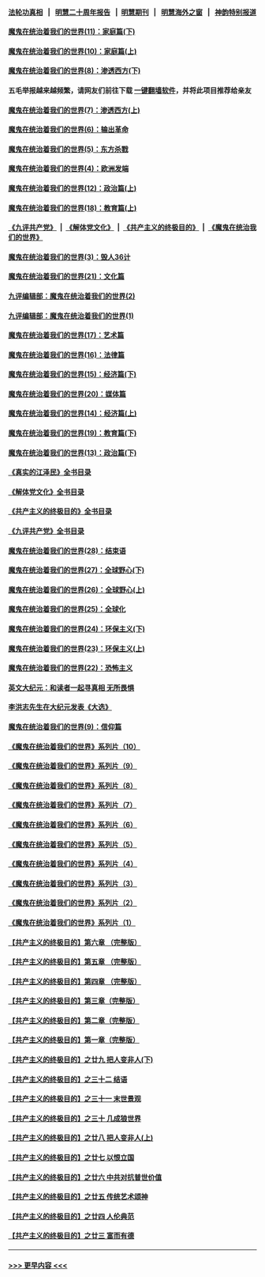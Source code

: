 #### [法轮功真相](https://github.com/gfw-breaker/truth/blob/master/README.md?t=0) &nbsp;&nbsp;|&nbsp;&nbsp; [明慧二十周年报告](https://github.com/gfw-breaker/mh-reports/blob/master/README.md?t=0) &nbsp;&nbsp;|&nbsp;&nbsp;[明慧期刊](https://github.com/gfw-breaker/mh-qikan) &nbsp;&nbsp;|&nbsp;&nbsp; [明慧海外之窗](https://github.com/gfw-breaker/mh-news/blob/master/README.md?t=0) &nbsp;&nbsp;|&nbsp;&nbsp; [神韵特别报道](https://github.com/gfw-breaker/mh-news/blob/master/shenyun.md?t=0)
#### [魔鬼在统治着我们的世界(11)：家庭篇(下)](../pages/nsc422/n10440961.md?t=12091150) 
#### [魔鬼在统治着我们的世界(10)：家庭篇(上)](../pages/nsc422/n10435448.md?t=12091150) 
#### [魔鬼在统治着我们的世界(8)：渗透西方(下)](../pages/nsc422/n10429603.md?t=12091150) 
#### 五毛举报越来越频繁，请网友们前往下载 [一键翻墙软件](https://github.com/gfw-breaker/ssr-accounts)，并将此项目推荐给亲友
#### [魔鬼在统治着我们的世界(7)：渗透西方(上)](../pages/nsc422/n10426013.md?t=12091150) 
#### [魔鬼在统治着我们的世界(6)：输出革命](../pages/nsc422/n10421536.md?t=12091150) 
#### [魔鬼在统治着我们的世界(5)：东方杀戮](../pages/nsc422/n10417707.md?t=12091150) 
#### [魔鬼在统治着我们的世界(4)：欧洲发端](../pages/nsc422/n10414890.md?t=12091150) 
#### [魔鬼在统治着我们的世界(12)：政治篇(上)](../pages/nsc422/n10444576.md?t=12091150) 
#### [魔鬼在统治着我们的世界(18)：教育篇(上)](../pages/nsc422/n10526970.md?t=12091150) 
#### [《九评共产党》](https://github.com/begood0513/9ping.md/blob/master/README.md) &nbsp;|&nbsp; [《解体党文化》](../../../../jtdwh.md/blob/master/README.md)  &nbsp;|&nbsp; [《共产主义的终极目的》](../../../../gczydzjmd.md/blob/master/README.md) &nbsp;|&nbsp; [《魔鬼在统治我们的世界》](../../../../mgztzwmdsj.md/blob/master/README.md) 
#### [魔鬼在统治着我们的世界(3)：毁人36计](../pages/nsc422/n10411583.md?t=12091150) 
#### [魔鬼在统治着我们的世界(21)：文化篇](../pages/nsc422/n10597706.md?t=12091150) 
#### [九评编辑部：魔鬼在统治着我们的世界(2)](../pages/nsc422/n10410036.md?t=12091150) 
#### [九评编辑部：魔鬼在统治着我们的世界(1)](../pages/nsc422/n10406825.md?t=12091150) 
#### [魔鬼在统治着我们的世界(17)：艺术篇](../pages/nsc422/n10499093.md?t=12091150) 
#### [魔鬼在统治着我们的世界(16)：法律篇](../pages/nsc422/n10485969.md?t=12091150) 
#### [魔鬼在统治着我们的世界(15)：经济篇(下)](../pages/nsc422/n10469975.md?t=12091150) 
#### [魔鬼在统治着我们的世界(20)：媒体篇](../pages/nsc422/n10586579.md?t=12091150) 
#### [魔鬼在统治着我们的世界(14)：经济篇(上)](../pages/nsc422/n10457370.md?t=12091150) 
#### [魔鬼在统治着我们的世界(19)：教育篇(下)](../pages/nsc422/n10564808.md?t=12091150) 
#### [魔鬼在统治着我们的世界(13)：政治篇(下)](../pages/nsc422/n10448270.md?t=12091150) 
#### [《真实的江泽民》全书目录](../pages/nsc422/n13721399.md?t=12091150) 
#### [《解体党文化》全书目录](../pages/nsc422/n13721157.md?t=12091150) 
#### [《共产主义的终极目的》全书目录](../pages/nsc422/n13721048.md?t=12091150) 
#### [《九评共产党》全书目录](../pages/nsc422/n13708085.md?t=12091150) 
#### [魔鬼在统治着我们的世界(28)：结束语](../pages/nsc422/n10936246.md?t=12091150) 
#### [魔鬼在统治着我们的世界(27)：全球野心(下)](../pages/nsc422/n10928319.md?t=12091150) 
#### [魔鬼在统治着我们的世界(26)：全球野心(上)](../pages/nsc422/n10900318.md?t=12091150) 
#### [魔鬼在统治着我们的世界(25)：全球化](../pages/nsc422/n10788205.md?t=12091150) 
#### [魔鬼在统治着我们的世界(24)：环保主义(下)](../pages/nsc422/n10695307.md?t=12091150) 
#### [魔鬼在统治着我们的世界(23)：环保主义(上)](../pages/nsc422/n10688613.md?t=12091150) 
#### [魔鬼在统治着我们的世界(22)：恐怖主义](../pages/nsc422/n10614727.md?t=12091150) 
#### [英文大纪元：和读者一起寻真相 无所畏惧](../pages/nsc422/n12542027.md?t=12091150) 
#### [李洪志先生在大纪元发表《大选》](../pages/nsc422/n12534746.md?t=12091150) 
#### [魔鬼在统治着我们的世界(9)：信仰篇](../pages/nsc422/n10432159.md?t=12091150) 
#### [《魔鬼在统治着我们的世界》系列片（10）](../pages/nsc422/n12292670.md?t=12091150) 
#### [《魔鬼在统治着我们的世界》系列片（9）](../pages/nsc422/n12290859.md?t=12091150) 
#### [《魔鬼在统治着我们的世界》系列片（8）](../pages/nsc422/n12287445.md?t=12091150) 
#### [《魔鬼在统治着我们的世界》系列片（7）](../pages/nsc422/n12283425.md?t=12091150) 
#### [《魔鬼在统治着我们的世界》系列片（6）](../pages/nsc422/n12282314.md?t=12091150) 
#### [《魔鬼在统治着我们的世界》系列片（5）](../pages/nsc422/n12281419.md?t=12091150) 
#### [《魔鬼在统治着我们的世界》系列片（4）](../pages/nsc422/n12274024.md?t=12091150) 
#### [《魔鬼在统治着我们的世界》系列片（3）](../pages/nsc422/n12271322.md?t=12091150) 
#### [《魔鬼在统治着我们的世界》系列片（2）](../pages/nsc422/n12269049.md?t=12091150) 
#### [《魔鬼在统治着我们的世界》系列片（1）](../pages/nsc422/n12267575.md?t=12091150) 
#### [【共产主义的终极目的】第六章 （完整版）](../pages/nsc422/n11428913.md?t=12091150) 
#### [【共产主义的终极目的】第五章 （完整版）](../pages/nsc422/n11428912.md?t=12091150) 
#### [【共产主义的终极目的】第四章 （完整版）](../pages/nsc422/n11428907.md?t=12091150) 
#### [【共产主义的终极目的】第三章（完整版）](../pages/nsc422/n11428848.md?t=12091150) 
#### [【共产主义的终极目的】第二章（完整版）](../pages/nsc422/n11428831.md?t=12091150) 
#### [【共产主义的终极目的】第一章（完整版）](../pages/nsc422/n11417651.md?t=12091150) 
#### [【共产主义的终极目的】之廿九 把人变非人(下)](../pages/nsc422/n11344140.md?t=12091150) 
#### [【共产主义的终极目的】之三十二 结语](../pages/nsc422/n11360535.md?t=12091150) 
#### [【共产主义的终极目的】之三十一 末世景观](../pages/nsc422/n11351129.md?t=12091150) 
#### [【共产主义的终极目的】之三十 几成狼世界](../pages/nsc422/n11348280.md?t=12091150) 
#### [【共产主义的终极目的】之廿八 把人变非人(上)](../pages/nsc422/n11340492.md?t=12091150) 
#### [【共产主义的终极目的】之廿七 以恨立国](../pages/nsc422/n11336944.md?t=12091150) 
#### [【共产主义的终极目的】之廿六 中共对抗普世价值](../pages/nsc422/n11324785.md?t=12091150) 
#### [【共产主义的终极目的】之廿五 传统艺术颂神](../pages/nsc422/n11296396.md?t=12091150) 
#### [【共产主义的终极目的】之廿四 人伦典范](../pages/nsc422/n11296397.md?t=12091150) 
#### [【共产主义的终极目的】之廿三 富而有德](../pages/nsc422/n11283598.md?t=12091150) 

----
#### [ >>> 更早内容 <<< ](../indexes/nsc422-earlier.md)
